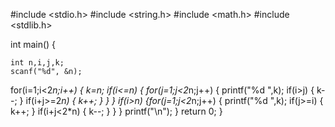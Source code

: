 #include <stdio.h>
#include <string.h>
#include <math.h>
#include <stdlib.h>

int main() 
{

    int n,i,j,k;
    scanf("%d", &n);
  for(i=1;i<2*n;i++)
       { k=n;
           if(i<=n)
           {
               for(j=1;j<2*n;j++)
               {
                   printf("%d ",k);
                   if(i>j)
                   {
                       k--;
                   }
                   if(i+j>=2*n)
                   {
                       k++;
                   }
               }
           }
           if(i>n)
           {for(j=1;j<2*n;j++)
               {
                   printf("%d ",k);
                   if(j>=i)
                   {
                       k++;
                   }
                   if(i+j<2*n)
                   {
                       k--;
                   }
               }
           }
           printf("\n");
       }
    return 0;
}
